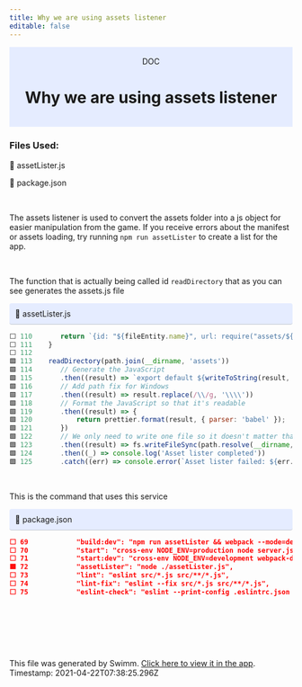 ```yaml
---
title: Why we are using assets listener
editable: false
---
```


<div align="center" style="background-color: #e5ecff">    <br/>    <div>DOC</div>    <h1>Why we are using assets listener</h1>    <br/>  </div>

### Files Used:
📄 assetLister.js

📄 package.json


<br/>

The assets listener is used to convert the assets folder into a js object for easier manipulation from the game.
If you receive errors about the manifest or assets loading, try running `npm run assetLister` to create a list for the app.


<br/>

The function that is actually being called id `readDirectory` that as you can see generates the assets.js file

<div style="background: #e5ecff; padding: 10px 10px 10px 10px; border-bottom: 1px solid #c1c7d0; border-radius: 4px;">    📄 assetLister.js  </div>

```js
⬜ 110    	return `{id: "${fileEntity.name}", url: require("assets/${fileEntity.url}") }`;
⬜ 111    }
⬜ 112    
🟩 113    readDirectory(path.join(__dirname, 'assets'))
🟩 114    	// Generate the JavaScript
🟩 115    	.then((result) => `export default ${writeToString(result, true)}`)
🟩 116    	// Add path fix for Windows
🟩 117    	.then((result) => result.replace(/\\/g, '\\\\'))
🟩 118    	// Format the JavaScript so that it's readable
🟩 119    	.then((result) => {
🟩 120    		return prettier.format(result, { parser: 'babel' });
🟩 121    	})
🟩 122    	// We only need to write one file so it doesn't matter that it's sync
🟩 123    	.then((result) => fs.writeFileSync(path.resolve(__dirname, 'src', 'assets.js'), result)) // eslint-disable-line no-sync
🟩 124    	.then((_) => console.log('Asset lister completed'))
🟩 125    	.catch((err) => console.error(`Asset lister failed: ${err.toString()}`));
```
<br/>

This is the command that uses this service

<div style="background: #e5ecff; padding: 10px 10px 10px 10px; border-bottom: 1px solid #c1c7d0; border-radius: 4px;">    📄 package.json  </div>

```json
⬜ 69     		"build:dev": "npm run assetLister && webpack --mode=development",
⬜ 70     		"start": "cross-env NODE_ENV=production node server.js",
⬜ 71     		"start:dev": "cross-env NODE_ENV=development webpack-dev-server",
🟩 72     		"assetLister": "node ./assetLister.js",
⬜ 73     		"lint": "eslint src/*.js src/**/*.js",
⬜ 74     		"lint-fix": "eslint --fix src/*.js src/**/*.js",
⬜ 75     		"eslint-check": "eslint --print-config .eslintrc.json | eslint-config-prettier-check",
```
<br/>



<br/>

<br/><br/>

This file was generated by Swimm. [Click here to view it in the app](https://swimm.io/link?l=c3dpbW0lM0ElMkYlMkZyZXBvcyUyRm5xMjh5MjNzcTBpYnB4ZG4xSkpUJTJGZG9jcyUyRjV5a21IcTh3MmdhaVpvMmgxQjRh). Timestamp: 2021-04-22T07:38:25.296Z
